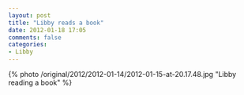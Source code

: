 ```yaml
---
layout: post
title: "Libby reads a book"
date: 2012-01-18 17:05
comments: false
categories: 
- Libby
---
```

{% photo /original/2012/2012-01-14/2012-01-15-at-20.17.48.jpg "Libby reading a book" %}


